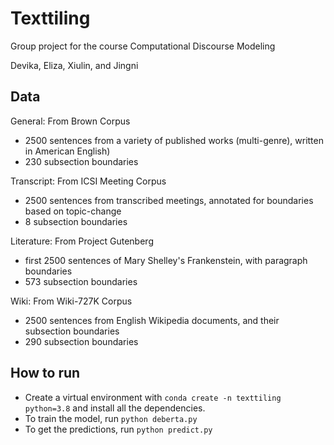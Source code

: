 # Texttiling
Group project for the course Computational Discourse Modeling

Devika, Eliza, Xiulin, and Jingni

## Data
General: From Brown Corpus

- 2500 sentences from a variety of published works (multi-genre), written in American English)
- 230 subsection boundaries 


Transcript: From ICSI Meeting Corpus 

- 2500 sentences from transcribed meetings, annotated for boundaries based on topic-change
- 8 subsection boundaries 

Literature:  From Project Gutenberg 

- first 2500 sentences of Mary Shelley's Frankenstein, with paragraph boundaries
- 573 subsection boundaries 

Wiki: From Wiki-727K Corpus 

- 2500 sentences from English Wikipedia documents, and their subsection boundaries
- 290 subsection boundaries 


## How to run 
- Create a virtual environment with ```conda create -n texttiling python=3.8``` and install all the dependencies.
- To train the model, run ```python deberta.py```
- To get the predictions, run ```python predict.py``` 
